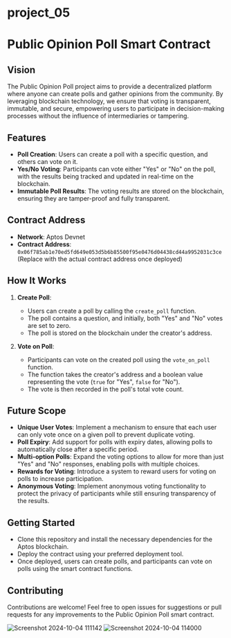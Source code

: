 # project_05
# Public Opinion Poll Smart Contract

## Vision

The Public Opinion Poll project aims to provide a decentralized platform where anyone can create polls and gather opinions from the community. By leveraging blockchain technology, we ensure that voting is transparent, immutable, and secure, empowering users to participate in decision-making processes without the influence of intermediaries or tampering.

## Features

- **Poll Creation**: Users can create a poll with a specific question, and others can vote on it.
- **Yes/No Voting**: Participants can vote either "Yes" or "No" on the poll, with the results being tracked and updated in real-time on the blockchain.
- **Immutable Poll Results**: The voting results are stored on the blockchain, ensuring they are tamper-proof and fully transparent.

## Contract Address

- **Network**: Aptos Devnet
- **Contract Address**: `0x06f785ab1e70ed5fd649e053d5b6b85500f95e0476d04438cd44a9952031c3ce` (Replace with the actual contract address once deployed)

## How It Works

1. **Create Poll**:

   - Users can create a poll by calling the `create_poll` function.
   - The poll contains a question, and initially, both "Yes" and "No" votes are set to zero.
   - The poll is stored on the blockchain under the creator's address.

2. **Vote on Poll**:
   - Participants can vote on the created poll using the `vote_on_poll` function.
   - The function takes the creator's address and a boolean value representing the vote (`true` for "Yes", `false` for "No").
   - The vote is then recorded in the poll's total vote count.

## Future Scope

- **Unique User Votes**: Implement a mechanism to ensure that each user can only vote once on a given poll to prevent duplicate voting.
- **Poll Expiry**: Add support for polls with expiry dates, allowing polls to automatically close after a specific period.
- **Multi-option Polls**: Expand the voting options to allow for more than just "Yes" and "No" responses, enabling polls with multiple choices.
- **Rewards for Voting**: Introduce a system to reward users for voting on polls to increase participation.
- **Anonymous Voting**: Implement anonymous voting functionality to protect the privacy of participants while still ensuring transparency of the results.

## Getting Started

- Clone this repository and install the necessary dependencies for the Aptos blockchain.
- Deploy the contract using your preferred deployment tool.
- Once deployed, users can create polls, and participants can vote on polls using the smart contract functions.

## Contributing

Contributions are welcome! Feel free to open issues for suggestions or pull requests for any improvements to the Public Opinion Poll smart contract.



![Screenshot 2024-10-04 111142](https://github.com/user-attachments/assets/228bfae3-6271-4031-bacd-bd07856af389)
![Screenshot 2024-10-04 114000](https://github.com/user-attachments/assets/a810ee00-ab38-4462-80e8-e0265e3215b2)

